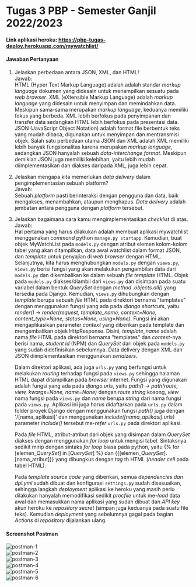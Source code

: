 # Tugas 3 PBP - Semester Ganjil 2022/2023

#### Link aplikasi heroku: https://pbp-tugas-deploy.herokuapp.com/mywatchlist/

#### Jawaban Pertanyaan

1. Jelaskan perbedaan antara JSON, XML, dan HTML!<br/>
   Jawab:<br/>
   HTML (Hyper Text Markup Language) adalah adalah standar *markup language* dokumen yang didesain untuk menampilkan sesuatu pada *web browser*. XML (eXtensible Markup Language) adalah *markup language* yang didesain untuk menyimpan dan memindahkan data. Meskipun sama-sama merupakan *markup language*, keduanya memiliki fokus yang berbeda. XML lebih berfokus pada penyimpanan dan transfer data sedangkan HTML lebih berfokus pada presentasi data. JSON (JavaScript Object Notation) adalah format file berbentuk teks yang mudah dibaca, digunakan untuk menyimpan dan mentransmisi objek. Salah satu perbedaan utama JSON dan XML adalah XML memiliki lebih banyak fungsionalitas karena merupakan *markup language*, sedangkan JSON hanyalah sebuah *data-interchange format*. Meskipun demikian JSON juga memiliki kelebihan, yaitu lebih mudah diimplementasikan dan diakses daripada XML, juga lebih cepat.
   
2. Jelaskan mengapa kita memerlukan *data delivery* dalam pengimplementasian sebuah platform?<br/>
   Jawab:<br/>
   Sebuah *platform* pasti berinteraksi dengan pengguna dan data, baik mengakses, menambahkan, ataupun menghapus. *Data delivery* adalah jembatan antara pengguna dengan *platform* tersebut.
   
3. Jelaskan bagaimana cara kamu mengimplementasikan *checklist* di atas.<br/>
   Jawab:<br/>
   Hal pertama yang harus dilakukan adalah membuat aplikasi mywatchlist menggunakan *command* python `manage.py startapp`. Kemudian, buat objek MyWatchList pada `models.py` dengan atribut elemen kolom-kolom tabel yang akan ditampilkan, data awal watchlist dalam format JSON, dan *template* untuk penyajian di *web browser* dengan HTML. Selanjutnya, kita harus menghubungkan `models.py` dengan `views.py`, `views.py` berisi fungsi yang akan melakukan pengambilan data dari `models.py` dan dikembalikan ke dalam sebuah *file template* HTML. Objek pada `models.py` diakses/diambil dari `views.py` dan disimpan pada suatu variabel dalam bentuk *QuerySet* dengan *method .objects.all()* yang tersedia pada Django. Kemudian, `views.py` dihubungkan dengan *template* berupa sebuah *file* HTML pada direktori bernama "templates" dengan menggunakan fungsi yang ada pada *django.shortcuts*, yaitu *render()* -> *render(request, template_name, context=None, content_type=None, status=None, using=None)*. Fungsi ini akan mengaplikasikan parameter *context* yang diberikan pada template dan mengembalikan objek HttpResponse. Disini, *template_name* adalah nama *file* HTML pada direktori bernama "templates" dan *context*-nya berisi nama, *student id* (NPM) dan *QuerySet* dari objek pada `models.py` yang sudah didefinisikan sebelumnya. Data delivery dengan XML dan JSON diimplementasikan menggunakan *serialzers*.
   
   Dalam direktori aplikasi, ada juga `urls.py` yang berfungsi untuk melakukan *routing* terhadap fungsi pada `views.py` sehingga halaman HTML dapat ditampilkan pada *browser* internet. Fungsi yang digunakan adalah fungsi yang ada pada *django.urls*, yaitu *path()* -> *path(route, view, kwargs=None, name=None)* dengan *route* *string* kosong, *view* nama fungsi pada `views.py` dan *name* berupa *string* dari nama fungsi pada `views.py`. Aplikasi ini juga harus didaftarkan pada `urls.py` dalam folder proyek Django dengan menggunakan fungsi *path()* juga dengan '/[nama_aplikasi]' dan menggunakan *include([nama_aplikasi].urls)* parameter *include()* tersebut me-*refer* `urls.py` pada direktori aplikasi.
   
   Pada *file* HTML, atribut-atribut dari objek yang disimpan dalam *QuerySet* diakses dengan menggunakan *for loop* untuk mengisi tabel. Sintaksnya sedikit mirip dengan sintaks *for loop* biasa pada python, yaitu {% for [elemen_*QuerySet*] in [*QuerySet*] %} dan {{[elemen_*QuerySet*].[nama_atribut]}} yang dibungkus dengan *tag* th HTML (*header cell* pada tabel HTML).
   
   Pada *template source code* yang diberikan, semua *dependencies dan dpl.yml* sudah dibuat dan konfigurasi `settings.py` sudah disesuaikan, sehingga langkah *deployment* aplikasi ke heroku yang masih perlu dilakukan hanyalah memodifikasi sedikit *procfile* untuk me-*load* data awal dan memasukkan nama aplikasi yang sudah dibuat dan *API key* akun heroku ke *repository secret* (simpan juga keduanya pada suatu file teks). Kemudian *deployment* yang sebelumnya gagal pada bagian *Actions* di *repository* dijalankan ulang.

#### Screenshot Postman
![postman-1](https://github.com/syadzaarrana/Tugas-PBP/blob/main/postman/1.png?raw=true)<br/>
![postman-2](https://github.com/syadzaarrana/Tugas-PBP/blob/main/postman/2.png?raw=true)<br/>
![postman-3](https://github.com/syadzaarrana/Tugas-PBP/blob/main/postman/3.png?raw=true)<br/>
![postman-4](https://github.com/syadzaarrana/Tugas-PBP/blob/main/postman/4.png?raw=true)<br/>
![postman-5](https://github.com/syadzaarrana/Tugas-PBP/blob/main/postman/5.png?raw=true)<br/>
![postman-6](https://github.com/syadzaarrana/Tugas-PBP/blob/main/postman/6.png?raw=true)<br/>
